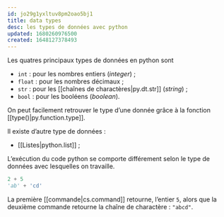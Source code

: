 ```yaml
---
id: jo29g1yxltuv8pm2oao5bj1
title: data types
desc: les types de données avec python
updated: 1680260976500
created: 1648127378493
---
```


Les quatres principaux types de données en python sont

- `int` : pour les nombres entiers (_integer_) ;
- `float` : pour les nombres décimaux ;
- `str` : pour les [[chaînes de charactères|py.dt.str]] (_string_) ;
- `bool` : pour les booléens (_boolean_).

On peut facilement retrouver le type d’une donnée grâce à la fonction [[type()|py.function.type]].

Il existe d’autre type de données :

- [[Listes|python.list]] ;

L’exécution du code python se comporte différement selon le type de données avec lesquelles on travaille.

```python
2 + 5
'ab' + 'cd'
```

La première [[commande|cs.command]] retourne, l’entier `5`, alors que la deuxième commande retourne la chaîne de charactère : `"abcd"`.